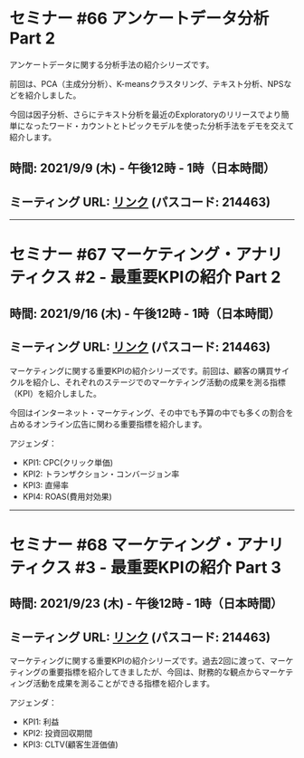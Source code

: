 # セミナー #66 アンケートデータ分析 Part 2

アンケートデータに関する分析手法の紹介シリーズです。

前回は、PCA（主成分分析）、K-meansクラスタリング、テキスト分析、NPSなどを紹介しました。

今回は因子分析、さらにテキスト分析を最近のExploratoryのリリースでより簡単になったワード・カウントとトピックモデルを使った分析手法をデモを交えて紹介します。

## 時間: 2021/9/9 (木) - 午後12時 - 1時（日本時間）

## ミーティング URL: [リンク](https://us02web.zoom.us/j/331585134?pwd=VGVyeXBRWjFMT2hESFdhSU45Z2d0dz09) (パスコード: 214463)

---

# セミナー #67 マーケティング・アナリティクス #2 - 最重要KPIの紹介 Part 2

## 時間: 2021/9/16 (木) - 午後12時 - 1時（日本時間）

## ミーティング URL: [リンク](https://us02web.zoom.us/j/331585134?pwd=VGVyeXBRWjFMT2hESFdhSU45Z2d0dz09) (パスコード: 214463)

マーケティングに関する重要KPIの紹介シリーズです。前回は、顧客の購買サイクルを紹介し、それぞれのステージでのマーケティング活動の成果を測る指標（KPI）を紹介しました。

今回はインターネット・マーケティング、その中でも予算の中でも多くの割合を占めるオンライン広告に関わる重要指標を紹介します。

アジェンダ：
- KPI1: CPC(クリック単価)
- KPI2: トランザクション・コンバージョン率
- KPI3: 直帰率
- KPI4: ROAS(費用対効果)

---

# セミナー #68 マーケティング・アナリティクス #3 - 最重要KPIの紹介 Part 3

## 時間: 2021/9/23 (木) - 午後12時 - 1時（日本時間）

## ミーティング URL: [リンク](https://us02web.zoom.us/j/331585134?pwd=VGVyeXBRWjFMT2hESFdhSU45Z2d0dz09) (パスコード: 214463)

マーケティングに関する重要KPIの紹介シリーズです。過去2回に渡って、マーケティングの重要指標を紹介してきましたが、今回は、財務的な観点からマーケティング活動を成果を測ることができる指標を紹介します。

アジェンダ：
- KPI1: 利益
- KPI2: 投資回収期間
- KPI3: CLTV(顧客生涯価値)
